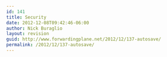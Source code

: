 ```yaml
---
id: 141
title: Security
date: 2012-12-08T09:42:46-06:00
author: Nick Buraglio
layout: revision
guid: http://www.forwardingplane.net/2012/12/137-autosave/
permalink: /2012/12/137-autosave/
---
```

